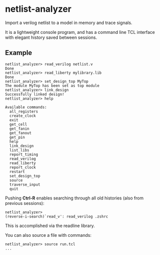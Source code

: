 netlist-analyzer
================


Import a verilog netlist to a model in memory and trace signals.

It is a lightweight console program, and has a command line TCL interface with elegant history saved between sessions.


Example
-------

```
netlist_analyzer> read_verilog netlist.v
Done
netlist_analyzer> read_liberty mylibrary.lib
Done
netlist_analyzer> set_design_top MyTop
The module MyTop has been set as top module
netlist_analyzer> link_design
Successfully linked design!
netlist_analyzer> help

Available commands:
  all_registers
  create_clock
  exit
  get_cell
  get_fanin
  get_fanout
  get_pin
  help
  link_design
  list_libs
  report_timing
  read_verilog
  read_liberty
  report_clock
  restart
  set_design_top
  source
  traverse_input
  quit
```

Pushing **Ctrl-R** enables searching through all old histories (also from previous sessions):
```
netlist_analyzer>
(reverse-i-search)`read_v': read_verilog .zshrc

```
This is accomplished via the readline library.

You can also source a file with commands:
```
netlist_analyzer> source run.tcl
...
```
